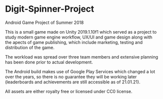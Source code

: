 # Digit-Spinner-Project
Android Game Project of Summer 2018

This is a small game made on Unity 2019.1.10f1 which served as a project to study modern game engine workflow, UX/UI and game design along with the apects of game publishing, which include marketing, testing and distribution of the game.

The workload was spread over three team members and extensive planning has been done prior to actual development.

The Android build makes use of Google Play Services which changed a lot over the years, so there is no guarantee they will be working later (leaderboards and achievements are still accessible as of 21.01.21).

All assets are either royalty free or licensed under CC0 license.

